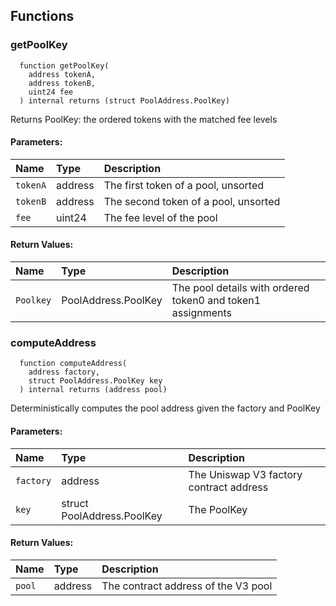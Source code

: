 ## Functions

### getPoolKey

```solidity
  function getPoolKey(
    address tokenA,
    address tokenB,
    uint24 fee
  ) internal returns (struct PoolAddress.PoolKey)
```

Returns PoolKey: the ordered tokens with the matched fee levels

#### Parameters:

| Name     | Type    | Description                          |
| :------- | :------ | :----------------------------------- |
| `tokenA` | address | The first token of a pool, unsorted  |
| `tokenB` | address | The second token of a pool, unsorted |
| `fee`    | uint24  | The fee level of the pool            |

#### Return Values:

| Name      | Type                | Description                                                 |
| :-------- | :------------------ | :---------------------------------------------------------- |
| `Poolkey` | PoolAddress.PoolKey | The pool details with ordered token0 and token1 assignments |

### computeAddress

```solidity
  function computeAddress(
    address factory,
    struct PoolAddress.PoolKey key
  ) internal returns (address pool)
```

Deterministically computes the pool address given the factory and PoolKey

#### Parameters:

| Name      | Type                       | Description                             |
| :-------- | :------------------------- | :-------------------------------------- |
| `factory` | address                    | The Uniswap V3 factory contract address |
| `key`     | struct PoolAddress.PoolKey | The PoolKey                             |

#### Return Values:

| Name   | Type    | Description                         |
| :----- | :------ | :---------------------------------- |
| `pool` | address | The contract address of the V3 pool |
